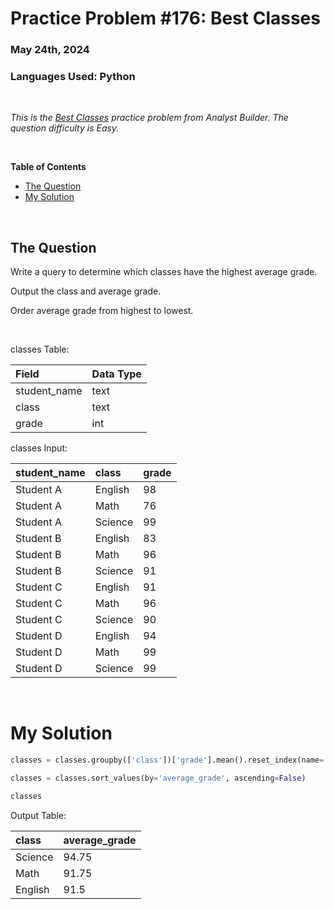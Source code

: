 # **Practice Problem #176: Best Classes**
### May 24th, 2024
### Languages Used: Python

<br>

*This is the [Best Classes](https://www.analystbuilder.com/questions/best-classes-EJhxO) practice problem from Analyst Builder. The question difficulty is Easy.*

<br>

**Table of Contents**

-   [The Question](#the-question)
-   [My Solution](#my-solution)
  
<br>

## The Question

Write a query to determine which classes have the highest average grade.

Output the class and average grade.

Order average grade from highest to lowest.

<br>

classes Table:

| Field        | Data Type |
| :----------- | :-------- |
| student_name | text      |
| class        | text      |
| grade        | int       |

classes Input:

| student_name | class   | grade |
| :----------- | :------ | :---- |
| Student A    | English | 98    |
| Student A    | Math    | 76    |
| Student A    | Science | 99    |
| Student B    | English | 83    |
| Student B    | Math    | 96    |
| Student B    | Science | 91    |
| Student C    | English | 91    |
| Student C    | Math    | 96    |
| Student C    | Science | 90    |
| Student D    | English | 94    |
| Student D    | Math    | 99    |
| Student D    | Science | 99    |

<br>

# My Solution

``` Python
classes = classes.groupby(['class'])['grade'].mean().reset_index(name='average_grade')

classes = classes.sort_values(by='average_grade', ascending=False)

classes
```

Output Table:

| class   | average_grade |
| :------ | :------------ |
| Science | 94.75         |
| Math    | 91.75         |
| English | 91.5          |
